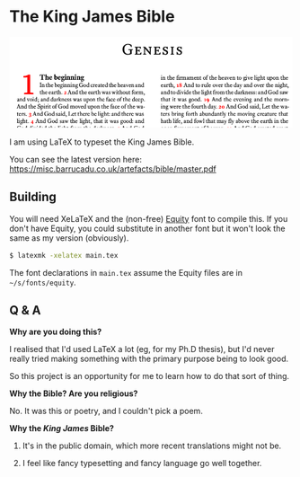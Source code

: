 The King James Bible
====================

![In the beginning God created the heaven and the earth](preview.png?raw=true)

I am using LaTeX to typeset the King James Bible.

You can see the latest version here: https://misc.barrucadu.co.uk/artefacts/bible/master.pdf


Building
--------

You will need XeLaTeX and the (non-free) [Equity][] font to compile
this.  If you don't have Equity, you could substitute in another font
but it won't look the same as my version (obviously).

```bash
$ latexmk -xelatex main.tex
```

The font declarations in `main.tex` assume the Equity files are in
`~/s/fonts/equity`.

[Equity]: https://typographyforlawyers.com/equity.html

Q & A
-----

**Why are you doing this?**

I realised that I'd used LaTeX a lot (eg, for my Ph.D thesis), but I'd
never really tried making something with the primary purpose being to
look good.

So this project is an opportunity for me to learn how to do that sort
of thing.

**Why the Bible?  Are you religious?**

No.  It was this or poetry, and I couldn't pick a poem.

**Why the *King James* Bible?**

1. It's in the public domain, which more recent translations might not
   be.

2. I feel like fancy typesetting and fancy language go well together.
